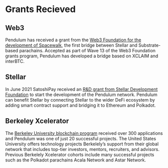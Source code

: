 # Grants Recieved

## Web3

Pendulum has received a grant from the [Web3 Foundation for the development of Spacewalk](https://pendulum-chain.medium.com/pendulums-spacewalk-receives-a-web3-foundation-grant-to-bridge-stellar-and-polkadot-c8dcc4354ac9), the first bridge between Stellar and Substrate-based parachains. Accepted as part of Wave 13 of the Web3 Foundation grants program, Pendulum has developed a bridge based on XCLAIM and interBTC.

## Stellar

In June 2021 SatoshiPay received an [R\&D grant from Stellar Development Foundation](https://satoshipay.medium.com/satoshipay-receives-r-d-grant-from-stellar-for-pendulum-blockchain-eca0cbb7c397) to start the development of the Pendulum network. Pendulum can benefit Stellar by connecting Stellar to the wider DeFi ecosystem by adding smart contract support and bridging it to Ethereum and Polkadot.

## Berkeley Xcelerator

The [Berkeley University blockchain program](https://medium.com/pendulum-chain/berkeley-blockchain-xcelerator-welcomes-pendulum-60fecf8ea41f) received over 300 applications and Pendulum was one of just 20 successful projects. The United States University offers technology projects Berkelely’s support from their global network that includes top-tier investors, mentors, recruiters, and advisors. Previous Berkelely Xcelerator cohorts include many successful projects such as the Polkadot parachains Acala Network and Astar Network.
